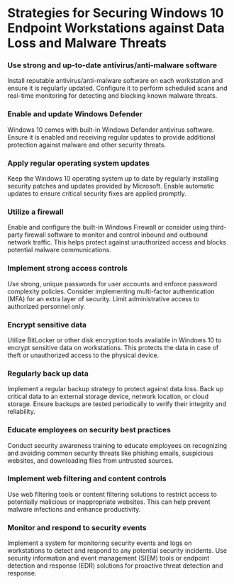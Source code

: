 # Strategies for Securing Windows 10 Endpoint Workstations against Data Loss and Malware Threats

### Use strong and up-to-date antivirus/anti-malware software 
Install reputable antivirus/anti-malware software on each workstation and ensure it is regularly updated. Configure it to perform scheduled scans and real-time monitoring for detecting and blocking known malware threats.

### Enable and update Windows Defender 
Windows 10 comes with built-in Windows Defender antivirus software. Ensure it is enabled and receiving regular updates to provide additional protection against malware and other security threats.

### Apply regular operating system updates 
Keep the Windows 10 operating system up to date by regularly installing security patches and updates provided by Microsoft. Enable automatic updates to ensure critical security fixes are applied promptly.

### Utilize a firewall 
Enable and configure the built-in Windows Firewall or consider using third-party firewall software to monitor and control inbound and outbound network traffic. This helps protect against unauthorized access and blocks potential malware communications.

### Implement strong access controls 
Use strong, unique passwords for user accounts and enforce password complexity policies. Consider implementing multi-factor authentication (MFA) for an extra layer of security. Limit administrative access to authorized personnel only.

### Encrypt sensitive data
Utilize BitLocker or other disk encryption tools available in Windows 10 to encrypt sensitive data on workstations. This protects the data in case of theft or unauthorized access to the physical device.

### Regularly back up data
Implement a regular backup strategy to protect against data loss. Back up critical data to an external storage device, network location, or cloud storage. Ensure backups are tested periodically to verify their integrity and reliability.

### Educate employees on security best practices
Conduct security awareness training to educate employees on recognizing and avoiding common security threats like phishing emails, suspicious websites, and downloading files from untrusted sources.

### Implement web filtering and content controls
Use web filtering tools or content filtering solutions to restrict access to potentially malicious or inappropriate websites. This can help prevent malware infections and enhance productivity.

### Monitor and respond to security events
Implement a system for monitoring security events and logs on workstations to detect and respond to any potential security incidents. Use security information and event management (SIEM) tools or endpoint detection and response (EDR) solutions for proactive threat detection and response.




